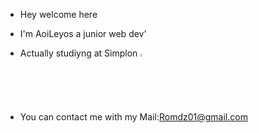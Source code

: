 - Hey welcome here

- I'm AoiLeyos a junior web dev'

- Actually studiyng at Simplon <a href="https://simplon.co/" target="_blank"> <img src="https://github.com/AoiLeyos/AoiLeyos/assets/160428056/b6765f88-77f0-4acf-afcd-d0a4784c3e6a" style="width: 2%; height: 2%" title="Symplon" alt="Simplon"></a>

- You can contact me with my Mail:Romdz01@gmail.com

